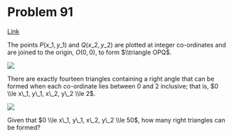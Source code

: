 # Problem 91

[Link](https://projecteuler.net/problem=91)

The points $P(x\_1, y\_1)$ and $Q(x\_2, y\_2)$ are plotted at integer co-ordinates and are joined to the origin, $O(0,0)$, to form $\\triangle OPQ$.

![](resources/images/0091_1.png?1678992052)  

There are exactly fourteen triangles containing a right angle that can be formed when each co-ordinate lies between $0$ and $2$ inclusive; that is, $0 \\le x\_1, y\_1, x\_2, y\_2 \\le 2$.

![](resources/images/0091_2.png?1678992052)  

Given that $0 \\le x\_1, y\_1, x\_2, y\_2 \\le 50$, how many right triangles can be formed?